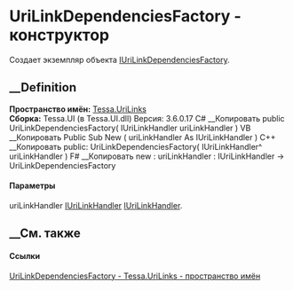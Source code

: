 # UriLinkDependenciesFactory - конструктор
Создает экземпляр объекта
[IUriLinkDependenciesFactory](T_Tessa_UriLinks_IUriLinkDependenciesFactory.htm).
## __Definition
 **Пространство имён:** [Tessa.UriLinks](N_Tessa_UriLinks.htm)  
 **Сборка:** Tessa.UI (в Tessa.UI.dll) Версия: 3.6.0.17
C# __Копировать
     public UriLinkDependenciesFactory(
    	IUriLinkHandler uriLinkHandler
    )
VB __Копировать
     Public Sub New ( 
    	uriLinkHandler As IUriLinkHandler
    )
C++ __Копировать
     public:
    UriLinkDependenciesFactory(
    	IUriLinkHandler^ uriLinkHandler
    )
F# __Копировать
     new : 
            uriLinkHandler : IUriLinkHandler -> UriLinkDependenciesFactory
#### Параметры
uriLinkHandler [IUriLinkHandler](T_Tessa_UriLinks_IUriLinkHandler.htm)
    [IUriLinkHandler](T_Tessa_UriLinks_IUriLinkHandler.htm).
##  __См. также
#### Ссылки
[UriLinkDependenciesFactory -
](T_Tessa_UriLinks_UriLinkDependenciesFactory.htm)
[Tessa.UriLinks - пространство имён](N_Tessa_UriLinks.htm)
